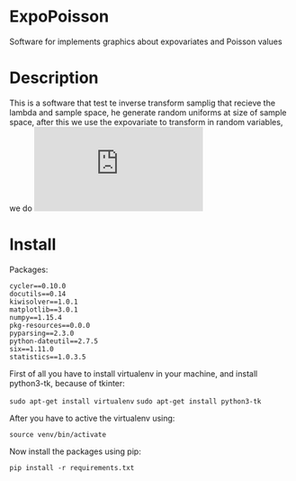 # ExpoPoisson
Software for implements graphics about expovariates and Poisson values

# Description

This is a software that test te inverse transform samplig that recieve the lambda and sample space, he generate random uniforms at size of sample space, after this we use the expovariate to transform in random variables, we do ![first equation](https://latex.codecogs.com/gif.latex?-%5Cfrac%7Bx%7D%7B%5Clambda%7D)

# Install

Packages:

```
cycler==0.10.0
docutils==0.14
kiwisolver==1.0.1
matplotlib==3.0.1
numpy==1.15.4
pkg-resources==0.0.0
pyparsing==2.3.0
python-dateutil==2.7.5
six==1.11.0
statistics==1.0.3.5

```

First of all you have to install virtualenv in your machine, and install python3-tk, because of tkinter:

```sudo apt-get install virtualenv```
```sudo apt-get install python3-tk```

After you have to active the virtualenv using:

```source venv/bin/activate```

Now install the packages using pip:

```pip install -r requirements.txt```
